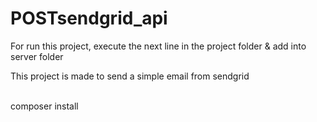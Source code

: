 # POSTsendgrid_api

For run this project, execute the next line in the project folder & add into server folder

This project is made to send a simple email from sendgrid

<br>composer install</br>

